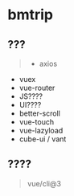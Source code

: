 # bmtrip

## ???
> - axios
  - vuex
  - vue-router
  - JS????
  - UI????
  - better-scroll
  - vue-touch
  - vue-lazyload
  - cube-ui / vant


## ????
>  vue/cli@3

